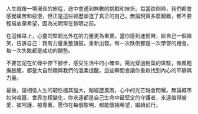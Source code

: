 人生就像一場漫長的旅程，途中會遇到無數的挑戰和挫折。每當跌倒時，我們都會感覺痛苦和疲憊，但正是這些經歷塑造了真正的自己。無論現實多麼艱難，都不要輕易放棄希望，因為光明常在黎明之前。  

在這條路上，心靈的堅韌比外在的力量更為重要。當你感到迷惘時，給自己一個微笑，告訴自己：我有力量重整旗鼓，重新出發。每一次跌倒都是一次學習的機會，每一次失敗都是成功的鋪墊。  

不要忘記在忙碌中停下腳步，感受生活中的小確幸。陽光穿過樹葉的斑駁，微風輕撫臉龐，都是大自然贈與我們的溫柔提醒。這些瞬間會讓你重新找到內心的平靜與力量。  

最後，請相信人生的韌性極其強大，越經歷風雨，心中的光芒越會閃耀。無論城市如何喧囂，世界怎樣變化，你永遠都是自己生命中最堅定的守護者，永遠值得被愛、被呵護、被尊重。愿你在每個黎明，都能懷揣希望，繼續前行。